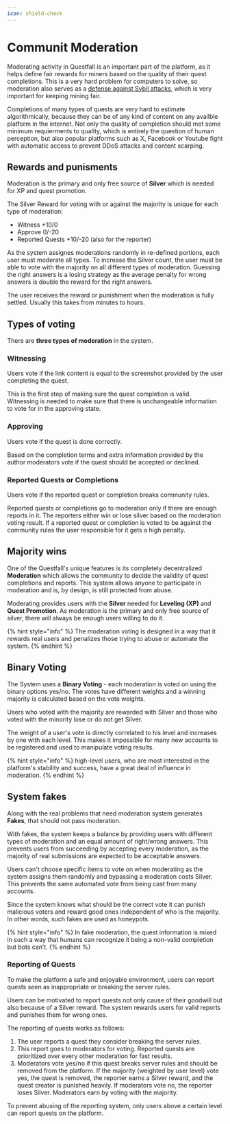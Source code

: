 ```yaml
---
icon: shield-check
---
```


# Communit Moderation

Moderating activity in Questfall is an important part of the platform, as it helps define fair rewards for miners based on the quality of their quest completions. This is a very hard problem for computers to solve, so moderation also serves as a [defense against Sybil attacks](../overview/sybil-defence.md), which is very important for keeping mining fair.

Completions of many types of quests are very hard to estimate algorithmically, because they can be of any kind of content on any availble platform in the internet. Not only the quality of completion should met some minimum requierments to quality, which is entirely the question of human perception, but also popular platforms such as X, Facebook or Youtube fight with automatic access to prevent DDoS attacks and content scarping.



## Rewards and punisments

Moderation is the primary and only free source of **Silver** which is needed for XP and quest promotion.

The Silver Reward for voting with or against the majority is unique for each type of moderation:

* Witness +10/0
* Approve 0/-20
* Reported Quests +10/-20 (also for the reporter)

As the system assignes moderations randomly in re-defined portions, each user must moderate all types. To increase the Silver count, the user must be able to vote with the majority on all different types of moderation. Guessing the right answers is a losing strategy as the average penalty for wrong answers is double the reward for the right answers.

The user receives the reward or punishment when the moderation is fully settled. Usually this takes from minutes to hours.

## Types of voting

There are **three types of moderation** in the system.

### Witnessing

Users vote if the link content is equal to the screenshot provided by the user completing the quest.

This is the first step of making sure the quest completion is valid. Witnessing is needed to make sure that there is unchangeable information to vote for in the approving state.

### Approving

Users vote if the quest is done correctly.

Based on the completion terms and extra information provided by the author moderators vote if the quest should be accepted or declined.

### Reported Quests or Completions

Users vote if the reported quest or completion breaks community rules.

Reported quests or completions go to moderation only if there are enough reports in it. The reporters either win or lose silver based on the moderation voting result. If a reported quest or completion is voted to be against the community rules the user responsible for it gets a high penalty.

## Majority wins

One of the Questfall's unique features is its completely decentralized **Moderation** which allows the community to decide the validity of quest completions and reports. This system allows anyone to participate in moderation and is, by design, is still protected from abuse.

Moderating provides users with the **Silver** needed for **Leveling (XP)** and **Quest Promotion**. As moderation is the primary and only free source of silver, there will always be enough users willing to do it.

{% hint style="info" %}
The moderation voting is designed in a way that it rewards real users and penalizes those trying to abuse or automate the system.
{% endhint %}

## Binary Voting

The System uses a **Binary Voting** - each moderation is voted on using the binary options yes/no. The votes have different weights and a winning majority is calculated based on the vote weights.

Users who voted with the majority are rewarded with Silver and those who voted with the minority lose or do not get Silver.

The weight of a user's vote is directly correlated to his level and increases by one with each level. This makes it impossible for many new accounts to be registered and used to manipulate voting results.

{% hint style="info" %}
high-level users, who are most interested in the platform's stability and success, have a great deal of influence in moderation.
{% endhint %}

## System fakes

Along with the real problems that need moderation system generates **Fakes**, that should not pass moderation.

With fakes, the system keeps a balance by providing users with different types of moderation and an equal amount of right/wrong answers. This prevents users from succeeding by accepting every moderation, as the majority of real submissions are expected to be acceptable answers.

Users can't choose specific items to vote on when moderating as the system assigns them randomly and bypassing a moderation costs Silver. This prevents the same automated vote from being cast from many accounts.

Since the system knows what should be the correct vote it can punish malicious voters and reward good ones independent of who is the majority. In other words, such fakes are used as honeypots.

{% hint style="info" %}
In fake moderation, the quest information is mixed in such a way that humans can recognize it being a non-valid completion but bots can’t.
{% endhint %}

### Reporting of Quests

To make the platform a safe and enjoyable environment, users can report quests seen as inappropriate or breaking the server rules.

Users can be motivated to report quests not only cause of their goodwill but also because of a Silver reward. The system rewards users for valid reports and punishes them for wrong ones.

The reporting of quests works as follows:

1. The user reports a quest they consider breaking the server rules.
2. This report goes to moderators for voting. Reported quests are prioritized over every other moderation for fast results.
3. Moderators vote yes/no if this quest breaks server rules and should be removed from the platform. If the majority (weighted by user level) vote yes, the quest is removed, the reporter earns a Silver reward, and the quest creator is punished heavily. If moderators vote no, the reporter loses Silver. Moderators earn by voting with the majority.

To prevent abusing of the reporting system, only users above a certain level can report quests on the platform.
